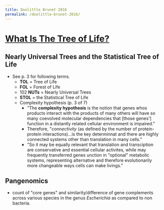 ```yaml
---
title: Doolittle Brunet 2016
permalink: /doolittle-brunet-2016/
---
```

# [What Is The Tree of Life?](https://doi.org/10.1371/journal.pgen.1005912) 

## Nearly Universal Trees and the Statistical Tree of Life
* See p. 3 for following terms.
	* **TOL** = Tree of Life
	* **FOL** = Forest of Life
	* 102 **NUTs** = Nearly Universal Trees
	* **STOL** = the Statistical Tree of Life
	* Complexity hypothesis (p. 3 of 7)
		* "The **complexity hypothesis** is the notion that genes whos products interact with the products of many others will have so many coevolved molecular dependencies that [those genes'] function in a distantly related cellular environment is impaired."
		* Therefore, "*connectivity* (as defined by the number of protein-protein interactions)...is the key determinnat and there are highly connected systems other than translation in many cells."
		* "So it may be equally relevant that translation and transciption are conservative and essential cellular activites, while may frequently transferred genes unction in "optional" metabolic systems, representing alternative and therefore evolutionarily more changeable ways cells can make livings."
	
## Pangenomics
* count of "core genes" and similarity/difference of gene complements across various species in the genus *Escherichia* as compared to non bacteria.
